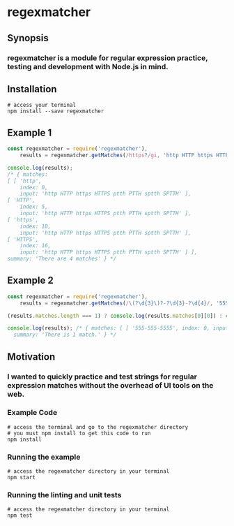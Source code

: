 # regexmatcher

## Synopsis

### regexmatcher is a module for regular expression practice, testing and development with Node.js in mind.

## Installation

```
# access your terminal
npm install --save regexmatcher
```

## Example 1

```javascript
const regexmatcher = require('regexmatcher'),
    results = regexmatcher.getMatches(/https?/gi, 'http HTTP https HTTPS ptth PTTH sptth SPTTH');

console.log(results);
/* { matches:
[ [ 'http',
    index: 0,
    input: 'http HTTP https HTTPS ptth PTTH sptth SPTTH' ],
[ 'HTTP',
    index: 5,
    input: 'http HTTP https HTTPS ptth PTTH sptth SPTTH' ],
[ 'https',
    index: 10,
    input: 'http HTTP https HTTPS ptth PTTH sptth SPTTH' ],
[ 'HTTPS',
    index: 16,
    input: 'http HTTP https HTTPS ptth PTTH sptth SPTTH' ] ],
summary: 'There are 4 matches' } */
```

## Example 2

```javascript
const regexmatcher = require('regexmatcher'),
    results = regexmatcher.getMatches(/\(?\d{3}\)?-?\d{3}-?\d{4}/, '555-555-5555');

(results.matches.length === 1) ? console.log(results.matches[0][0]) : console.log('Please enter a valid North American telephone number...'); /* 555-555-5555 */

console.log(results); /* { matches: [ [ '555-555-5555', index: 0, input: '555-555-5555' ] ],
  summary: 'There is 1 match.' } */
```

## Motivation

### I wanted to quickly practice and test strings for regular expression matches without the overhead of UI tools on the web.

### Example Code

```
# access the terminal and go to the regexmatcher directory
# you must npm install to get this code to run
npm install
```

### Running the example

```
# access the regexmatcher directory in your terminal
npm start
```

### Running the linting and unit tests

```
# access the regexmatcher directory in your terminal
npm test
```

